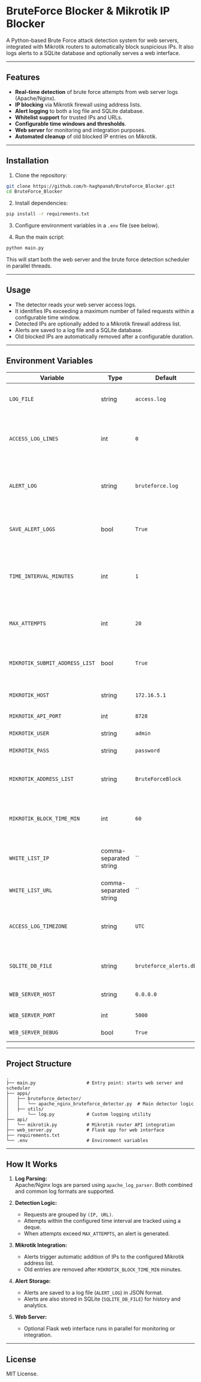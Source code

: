 
# BruteForce Blocker & Mikrotik IP Blocker

A Python-based Brute Force attack detection system for web servers, integrated with Mikrotik routers to automatically block suspicious IPs. It also logs alerts to a SQLite database and optionally serves a web interface.

---

## Features

- **Real-time detection** of brute force attempts from web server logs (Apache/Nginx).
- **IP blocking** via Mikrotik firewall using address lists.
- **Alert logging** to both a log file and SQLite database.
- **Whitelist support** for trusted IPs and URLs.
- **Configurable time windows and thresholds**.
- **Web server** for monitoring and integration purposes.
- **Automated cleanup** of old blocked IP entries on Mikrotik.

---

## Installation

1. Clone the repository:

```bash
git clone https://github.com/h-haghpanah/BruteForce_Blocker.git
cd BruteForce_Blocker
```

2. Install dependencies:

```bash
pip install -r requirements.txt
```

3. Configure environment variables in a `.env` file (see below).

4. Run the main script:

```bash
python main.py
```

This will start both the web server and the brute force detection scheduler in parallel threads.

---

## Usage

- The detector reads your web server access logs.
- It identifies IPs exceeding a maximum number of failed requests within a configurable time window.
- Detected IPs are optionally added to a Mikrotik firewall address list.
- Alerts are saved to a log file and a SQLite database.
- Old blocked IPs are automatically removed after a configurable duration.

---

## Environment Variables

| Variable | Type | Default | Description |
|----------|------|---------|-------------|
| `LOG_FILE` | string | `access.log` | Path to the web server access log file. |
| `ACCESS_LOG_LINES` | int | `0` | Number of last lines to process from the log file. `0` means all lines. |
| `ALERT_LOG` | string | `bruteforce.log` | Path to store detected brute force alerts in JSON format. |
| `SAVE_ALERT_LOGS` | bool | `True` | Save detected alerts to the log file and database. |
| `TIME_INTERVAL_MINUTES` | int | `1` | Time window to check repeated attempts for brute force detection. |
| `MAX_ATTEMPTS` | int | `20` | Maximum allowed attempts within the time interval. |
| `MIKROTIK_SUBMIT_ADDRESS_LIST` | bool | `True` | Whether to automatically block IPs on Mikrotik router. |
| `MIKROTIK_HOST` | string | `172.16.5.1` | Mikrotik router IP address. |
| `MIKROTIK_API_PORT` | int | `8728` | Mikrotik API port. |
| `MIKROTIK_USER` | string | `admin` | Mikrotik API username. |
| `MIKROTIK_PASS` | string | `password` | Mikrotik API password. |
| `MIKROTIK_ADDRESS_LIST` | string | `BruteForceBlock` | Name of the Mikrotik address list for blocked IPs. |
| `MIKROTIK_BLOCK_TIME_MIN` | int | `60` | Duration (in minutes) to keep IPs blocked on Mikrotik. |
| `WHITE_LIST_IP` | comma-separated string | `` | IPs to exclude from detection and blocking. |
| `WHITE_LIST_URL` | comma-separated string | `` | URLs to exclude from detection. |
| `ACCESS_LOG_TIMEZONE` | string | `UTC` | Timezone of the web server logs (used for timestamp parsing). |
| `SQLITE_DB_FILE` | string | `bruteforce_alerts.db` | SQLite database file to store alert records. |
| `WEB_SERVER_HOST` | string | `0.0.0.0` | Host for the internal web server. |
| `WEB_SERVER_PORT` | int | `5000` | Port for the web server. |
| `WEB_SERVER_DEBUG` | bool | `True` | Enable Flask debug mode. |

---

## Project Structure

```
.
├── main.py                   # Entry point: starts web server and scheduler
├── apps/
│   ├── bruteforce_detector/
│   │   └── apache_nginx_bruteforce_detector.py  # Main detector logic
│   ├── utils/
│       └── log.py            # Custom logging utility
├── api/
│   └── mikrotik.py           # Mikrotik router API integration
├── web_server.py             # Flask app for web interface
├── requirements.txt
└── .env                      # Environment variables
```

---

## How It Works

1. **Log Parsing:**  
   Apache/Nginx logs are parsed using `apache_log_parser`. Both combined and common log formats are supported.

2. **Detection Logic:**  
   - Requests are grouped by `(IP, URL)`.
   - Attempts within the configured time interval are tracked using a deque.
   - When attempts exceed `MAX_ATTEMPTS`, an alert is generated.

3. **Mikrotik Integration:**  
   - Alerts trigger automatic addition of IPs to the configured Mikrotik address list.
   - Old entries are removed after `MIKROTIK_BLOCK_TIME_MIN` minutes.

4. **Alert Storage:**  
   - Alerts are saved to a log file (`ALERT_LOG`) in JSON format.
   - Alerts are also stored in SQLite (`SQLITE_DB_FILE`) for history and analytics.

5. **Web Server:**  
   - Optional Flask web interface runs in parallel for monitoring or integration.

---

## License

MIT License.  
